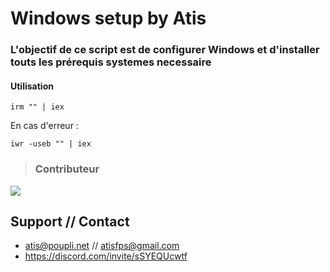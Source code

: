 # Windows setup by Atis
### L'objectif de ce script est de configurer Windows et d'installer touts les prérequis systemes necessaire 

#### Utilisation 
```
irm "" | iex
```
En cas d'erreur : 
```
iwr -useb "" | iex
```

>### Contributeur 
<a href="https://github.com/AtisFPS/WinSetup/graphs/contributors">
  <img src="https://contrib.rocks/image?repo=AtisFPS/WinSetup" />
</a>

## Support // Contact
- atis@poupli.net // atisfps@gmail.com
- https://discord.com/invite/sSYEQUcwtf
